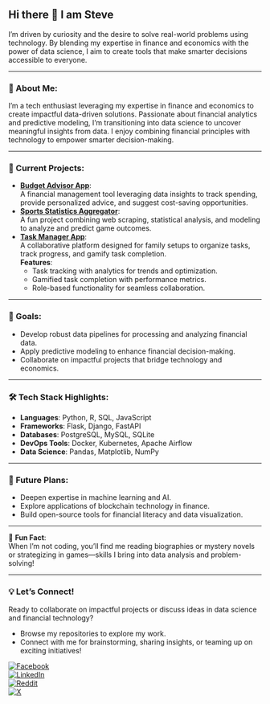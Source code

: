 ## Hi there 👋 I am Steve

I’m driven by curiosity and the desire to solve real-world problems using technology. By blending my expertise in finance and economics with the power of data science, I aim to create tools that make smarter decisions accessible to everyone.

---

### 💫 About Me:
I’m a tech enthusiast leveraging my expertise in finance and economics to create impactful data-driven solutions. Passionate about financial analytics and predictive modeling, I’m transitioning into data science to uncover meaningful insights from data. I enjoy combining financial principles with technology to empower smarter decision-making.

---

### 🌟 Current Projects:
- **[Budget Advisor App](#)**:  
  A financial management tool leveraging data insights to track spending, provide personalized advice, and suggest cost-saving opportunities.  
- **[Sports Statistics Aggregator](#)**:  
  A fun project combining web scraping, statistical analysis, and modeling to analyze and predict game outcomes.  
- **[Task Manager App](#)**:  
  A collaborative platform designed for family setups to organize tasks, track progress, and gamify task completion.  
  **Features**:  
  - Task tracking with analytics for trends and optimization.  
  - Gamified task completion with performance metrics.  
  - Role-based functionality for seamless collaboration.

---

### 🎯 Goals:
- Develop robust data pipelines for processing and analyzing financial data.  
- Apply predictive modeling to enhance financial decision-making.  
- Collaborate on impactful projects that bridge technology and economics.

---

### 🛠️ Tech Stack Highlights:
- **Languages**: Python, R, SQL, JavaScript  
- **Frameworks**: Flask, Django, FastAPI  
- **Databases**: PostgreSQL, MySQL, SQLite  
- **DevOps Tools**: Docker, Kubernetes, Apache Airflow  
- **Data Science**: Pandas, Matplotlib, NumPy  

---

### 🔮 Future Plans:
- Deepen expertise in machine learning and AI.  
- Explore applications of blockchain technology in finance.  
- Build open-source tools for financial literacy and data visualization.

---

🎉 **Fun Fact**:  
When I’m not coding, you’ll find me reading biographies or mystery novels or strategizing in games—skills I bring into data analysis and problem-solving!

---

### 💡 Let’s Connect!
Ready to collaborate on impactful projects or discuss ideas in data science and financial technology?  
- Browse my repositories to explore my work.  
- Connect with me for brainstorming, sharing insights, or teaming up on exciting initiatives!

[![Facebook](https://img.shields.io/badge/Facebook-%231877F2.svg?logo=Facebook&logoColor=white)](https://web.facebook.com/muigai.stiga)  
[![LinkedIn](https://img.shields.io/badge/LinkedIn-%230077B5.svg?logo=linkedin&logoColor=white)](https://www.linkedin.com/in/stephen-kmuigai/)  
[![Reddit](https://img.shields.io/badge/Reddit-%23FF4500.svg?logo=Reddit&logoColor=white)](https://www.reddit.com/user/mr_stiga/)  
[![X](https://img.shields.io/badge/X-black.svg?logo=X&logoColor=white)](https://x.com/mr_stigak)  
